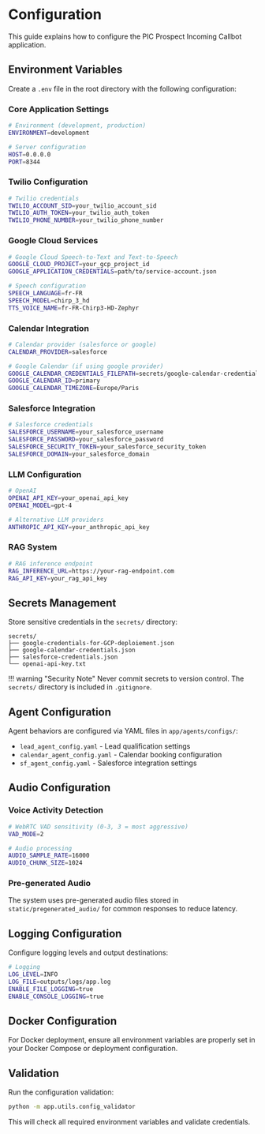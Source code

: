 # Configuration

This guide explains how to configure the PIC Prospect Incoming Callbot application.

## Environment Variables

Create a `.env` file in the root directory with the following configuration:

### Core Application Settings
```bash
# Environment (development, production)
ENVIRONMENT=development

# Server configuration
HOST=0.0.0.0
PORT=8344
```

### Twilio Configuration
```bash
# Twilio credentials
TWILIO_ACCOUNT_SID=your_twilio_account_sid
TWILIO_AUTH_TOKEN=your_twilio_auth_token
TWILIO_PHONE_NUMBER=your_twilio_phone_number
```

### Google Cloud Services
```bash
# Google Cloud Speech-to-Text and Text-to-Speech
GOOGLE_CLOUD_PROJECT=your_gcp_project_id
GOOGLE_APPLICATION_CREDENTIALS=path/to/service-account.json

# Speech configuration
SPEECH_LANGUAGE=fr-FR
SPEECH_MODEL=chirp_3_hd
TTS_VOICE_NAME=fr-FR-Chirp3-HD-Zephyr
```

### Calendar Integration
```bash
# Calendar provider (salesforce or google)
CALENDAR_PROVIDER=salesforce

# Google Calendar (if using google provider)
GOOGLE_CALENDAR_CREDENTIALS_FILEPATH=secrets/google-calendar-credentials.json
GOOGLE_CALENDAR_ID=primary
GOOGLE_CALENDAR_TIMEZONE=Europe/Paris
```

### Salesforce Integration
```bash
# Salesforce credentials
SALESFORCE_USERNAME=your_salesforce_username
SALESFORCE_PASSWORD=your_salesforce_password
SALESFORCE_SECURITY_TOKEN=your_salesforce_security_token
SALESFORCE_DOMAIN=your_salesforce_domain
```

### LLM Configuration
```bash
# OpenAI
OPENAI_API_KEY=your_openai_api_key
OPENAI_MODEL=gpt-4

# Alternative LLM providers
ANTHROPIC_API_KEY=your_anthropic_api_key
```

### RAG System
```bash
# RAG inference endpoint
RAG_INFERENCE_URL=https://your-rag-endpoint.com
RAG_API_KEY=your_rag_api_key
```

## Secrets Management

Store sensitive credentials in the `secrets/` directory:

```
secrets/
├── google-credentials-for-GCP-deploiement.json
├── google-calendar-credentials.json
├── salesforce-credentials.json
└── openai-api-key.txt
```

!!! warning "Security Note"
    Never commit secrets to version control. The `secrets/` directory is included in `.gitignore`.

## Agent Configuration

Agent behaviors are configured via YAML files in `app/agents/configs/`:

- `lead_agent_config.yaml` - Lead qualification settings
- `calendar_agent_config.yaml` - Calendar booking configuration
- `sf_agent_config.yaml` - Salesforce integration settings

## Audio Configuration

### Voice Activity Detection
```bash
# WebRTC VAD sensitivity (0-3, 3 = most aggressive)
VAD_MODE=2

# Audio processing
AUDIO_SAMPLE_RATE=16000
AUDIO_CHUNK_SIZE=1024
```

### Pre-generated Audio
The system uses pre-generated audio files stored in `static/pregenerated_audio/` for common responses to reduce latency.

## Logging Configuration

Configure logging levels and output destinations:

```bash
# Logging
LOG_LEVEL=INFO
LOG_FILE=outputs/logs/app.log
ENABLE_FILE_LOGGING=true
ENABLE_CONSOLE_LOGGING=true
```

## Docker Configuration

For Docker deployment, ensure all environment variables are properly set in your Docker Compose or deployment configuration.

## Validation

Run the configuration validation:

```bash
python -m app.utils.config_validator
```

This will check all required environment variables and validate credentials.